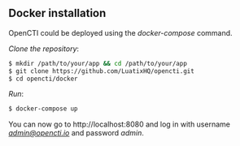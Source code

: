 ## Docker installation

OpenCTI could be deployed using the *docker-compose* command.

*Clone the repository*:
```bash
$ mkdir /path/to/your/app && cd /path/to/your/app
$ git clone https://github.com/LuatixHQ/opencti.git
$ cd opencti/docker
```

*Run*:
```bash
$ docker-compose up
```

You can now go to http://localhost:8080 and log in with username *admin@opencti.io* and password *admin*.
